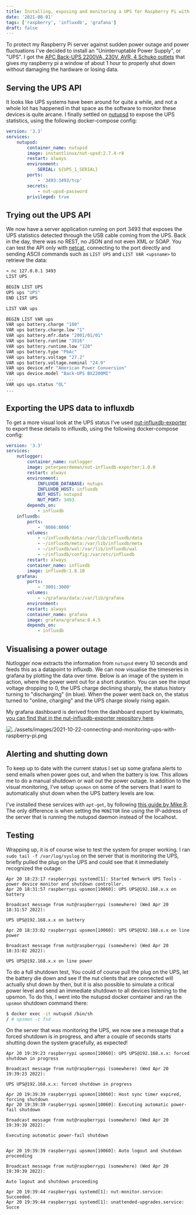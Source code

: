 ```yaml
---
title: Installing, exposing and monitoring a UPS for Raspberry Pi with Network Ups Tools (NUT), Influxdb and Grafana
date: '2021-08-01'
tags: ['raspberry', 'influxdb', 'grafana']
draft: false
---
```


To protect my Raspberry Pi server against sudden power outage and power fluctuations I've decided to install an "Uninterruptable Power Supply", or "UPS". I got the [APC Back-UPS 2200VA, 230V, AVR, 4 Schuko outlets](https://www.apc.com/shop/ug/en/products/APC-Back-UPS-2200VA-230V-AVR-4-Schuko-outlets/P-BX2200MI-GR) that gives my raspberry pi a window of about 1 hour to properly shut down without damaging the hardware or losing data.

## Serving the UPS API

It looks like UPS systems have been around for quite a while, and not a whole lot has happened in that space as the software to monitor these devices is quite arcane. I finally settled on [nutupsd](https://networkupstools.org/) to expose the UPS statistics, using the following docker-compose config:

```yml
version: '3.3'
services:
    nutupsd:
        container_name: nutupsd
        image: instantlinux/nut-upsd:2.7.4-r8
        restart: always
        environment:
            SERIAL: ${UPS_1_SERIAL}
        ports:
            - '3493:3493/tcp'
        secrets:
            - nut-upsd-password
        privileged: true
```

## Trying out the UPS API

We now have a server application running on port 3493 that exposes the UPS statistics detected through the USB cable coming from the UPS. Back in the day, there was no REST, no JSON and not even XML or SOAP. You can test the API only with [netcat](https://en.wikipedia.org/wiki/Netcat), connecting to the port directly and sending ASCII commands such as `LIST UPS` and `LIST VAR <upsname>` to retrieve the data:

```bash
» nc 127.0.0.1 3493
LIST UPS

BEGIN LIST UPS
UPS ups "UPS"
END LIST UPS

LIST VAR ups

BEGIN LIST VAR ups
VAR ups battery.charge "100"
VAR ups battery.charge.low "1"
VAR ups battery.mfr.date "2001/01/01"
VAR ups battery.runtime "3816"
VAR ups battery.runtime.low "120"
VAR ups battery.type "PbAc"
VAR ups battery.voltage "27.2"
VAR ups battery.voltage.nominal "24.0"
VAR ups device.mfr "American Power Conversion"
VAR ups device.model "Back-UPS BX2200MI"
...
VAR ups ups.status "OL"
...
```

## Exporting the UPS data to influxdb

To get a more visual look at the UPS status I've used [nut-influxdb-exporter](https://github.com/kiwimato/nut-influxdb-exporter) to export these details to influxdb, using the following docker-compose config:

```yml
version: '3.3'
services:
    nutlogger:
        container_name: nutlogger
        image: peterpeerdeman/nut-influxdb-exporter:1.0.0
        restart: always
        environment:
            INFLUXDB_DATABASE: nutups
            INFLUXDB_HOST: influxdb
            NUT_HOST: nutupsd
            NUT_PORT: 3493
        depends_on:
            - influxdb
    influxdb:
        ports:
            - '8086:8086'
        volumes:
            - ~/influxdb/data:/var/lib/influxdb/data
            - ~/influxdb/meta:/var/lib/influxdb/meta
            - ~/influxdb/wal:/var/lib/influxdb/wal
            - ~/influxdb/config:/var/etc/influxdb
        restart: always
        container_name: influxdb
        image: influxdb:1.8.10
    grafana:
        ports:
            - '3001:3000'
        volumes:
            - ~/grafana/data:/var/lib/grafana
        environment:
        restart: always
        container_name: grafana
        image: grafana/grafana:8.4.5
        depends_on:
            - influxdb
```

## Visualising a power outage

Nutlogger now extracts the information from `nutupsd` every 10 seconds and feeds this as a datapoint to influxdb. We can now visualise the timeseries in grafana by plotting the data over time. Below is an image of the system in action, where the power went out for a short duration. You can see the input voltage dropping to 0, the UPS charge declining sharply, the status history turning to "discharging" (in blue). When the power went back on, the status turned to "online, charging" and the UPS charge slowly rising again.

My grafana dashboard is derived from the dashboard export by kiwimato, [you can find that in the nut-influxdb-exporter repository here](https://github.com/kiwimato/nut-influxdb-exporter/blob/main/Unraid%20System%20Dashboard%20New-1577093376607.json).

![../assets/images/2021-10-22-connecting-and-monitoring-ups-with-raspberry-pi.png](../assets/images/2021-10-22-connecting-and-monitoring-ups-with-raspberry-pi.png)

## Alerting and shutting down

To keep up to date with the current status I set up some grafana alerts to send emails when power goes out, and when the battery is low. This allows me to do a manual shutdown or wait out the power outage. In addition to the visual monitoring, I've setup `upsmon` on some of the servers that I want to automatically shut down when the UPS battery levels are low.

I've installed these services with `apt-get`, by following [this guide by Mike R](https://perfecto25.medium.com/monitor-cyberpower-ups-devices-with-raspberry-pi-99559725dbb8). The only difference is when setting the `MONITOR` line using the IP-address of the server that is running the nutupsd daemon instead of the localhost.

## Testing

Wrapping up, it is of course wise to test the system for proper working. I ran `sudo tail -f /var/log/syslog` on the server that is monitoring the UPS, briefly pulled the plug on the UPS and could see that it immediately recognized the outage:

```
Apr 20 18:23:17 raspberrypi systemd[1]: Started Network UPS Tools - power device monitor and shutdown controller.
Apr 20 18:31:57 raspberrypi upsmon[10060]: UPS UPS@192.168.x.x on battery

Broadcast message from nut@raspberrypi (somewhere) (Wed Apr 20 18:31:57 2022):

UPS UPS@192.168.x.x on battery

Apr 20 18:33:02 raspberrypi upsmon[10060]: UPS UPS@192.168.x.x on line power

Broadcast message from nut@raspberrypi (somewhere) (Wed Apr 20 18:33:02 2022):

UPS UPS@192.168.x.x on line power
```

To do a full shutdown test, You could of course pull the plug on the UPS, let the battery die down and see if the nut clients that are connected will actually shut down by then, but it is also possible to simulate a critical power level and send an immediate shutdown to all devices listening to the upsmon. To do this, I went into the nutupsd docker container and ran the `upsmon` shutdown command there:

```bash
$ docker exec -it nutupsd /bin/sh
/ # upsmon -c fsd
```

On the server that was monitoring the UPS, we now see a message that a forced shutdown is in progress, and after a couple of seconds starts shutting down the system gracefully, as expected!

```
Apr 20 19:39:23 raspberrypi upsmon[10060]: UPS UPS@192.168.x.x: forced shutdown in progress

Broadcast message from nut@raspberrypi (somewhere) (Wed Apr 20 19:39:23 2022):

UPS UPS@192.168.x.x: forced shutdown in progress

Apr 20 19:39:39 raspberrypi upsmon[10060]: Host sync timer expired, forcing shutdown
Apr 20 19:39:39 raspberrypi upsmon[10060]: Executing automatic power-fail shutdown

Broadcast message from nut@raspberrypi (somewhere) (Wed Apr 20 19:39:39 2022):

Executing automatic power-fail shutdown


Apr 20 19:39:39 raspberrypi upsmon[10060]: Auto logout and shutdown proceeding

Broadcast message from nut@raspberrypi (somewhere) (Wed Apr 20 19:39:39 2022):

Auto logout and shutdown proceeding

Apr 20 19:39:44 raspberrypi systemd[1]: nut-monitor.service: Succeeded.
Apr 20 19:39:44 raspberrypi systemd[1]: unattended-upgrades.service: Succe
```
